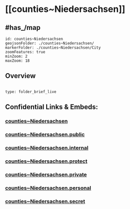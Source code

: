 # [[counties~Niedersachsen]] 



## #has_/map 


```leaflet
id: counties~Niedersachsen
geojsonFolder: ./counties~Niedersachsen/
markerFolder: ./counties~Niedersachsen/City
zoomFeatures: true 
minZoom: 2 
maxZoom: 18
```


## Overview
 
```folderv
```

```ccard
type: folder_brief_live
```
 


## Confidential Links & Embeds: 

### [counties~Niedersachsen](/_Standards/Earth/Continent/Europe/Europe~Central/Germany/Germany~West/Niedersachsen/counties~Niedersachsen.md) 

### [counties~Niedersachsen.public](/_public/Earth/Continent/Europe/Europe~Central/Germany/Germany~West/Niedersachsen/counties~Niedersachsen.public.md) 

### [counties~Niedersachsen.internal](/_internal/Earth/Continent/Europe/Europe~Central/Germany/Germany~West/Niedersachsen/counties~Niedersachsen.internal.md) 

### [counties~Niedersachsen.protect](/_protect/Earth/Continent/Europe/Europe~Central/Germany/Germany~West/Niedersachsen/counties~Niedersachsen.protect.md) 

### [counties~Niedersachsen.private](/_private/Earth/Continent/Europe/Europe~Central/Germany/Germany~West/Niedersachsen/counties~Niedersachsen.private.md) 

### [counties~Niedersachsen.personal](/_personal/Earth/Continent/Europe/Europe~Central/Germany/Germany~West/Niedersachsen/counties~Niedersachsen.personal.md) 

### [counties~Niedersachsen.secret](/_secret/Earth/Continent/Europe/Europe~Central/Germany/Germany~West/Niedersachsen/counties~Niedersachsen.secret.md)

